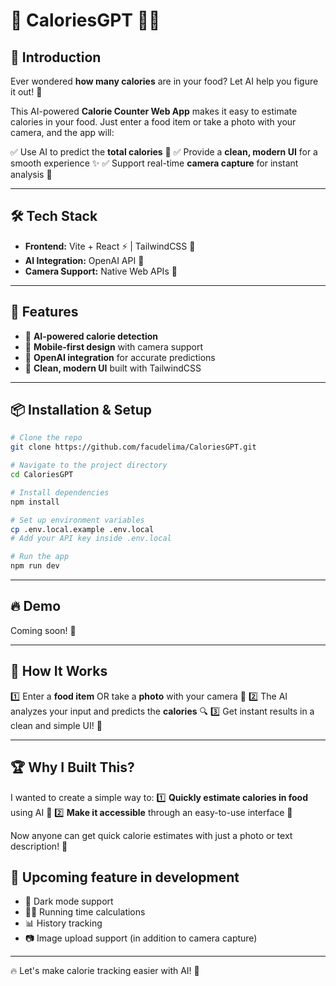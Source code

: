 # 🍔 CaloriesGPT 🏃‍♂️

## 🚀 Introduction
Ever wondered **how many calories** are in your food? Let AI help you figure it out! 🤯

This AI-powered **Calorie Counter Web App** makes it easy to estimate calories in your food. Just enter a food item or take a photo with your camera, and the app will:

✅ Use AI to predict the **total calories** 🍕
✅ Provide a **clean, modern UI** for a smooth experience ✨
✅ Support real-time **camera capture** for instant analysis 📸

---

## 🛠️ Tech Stack
- **Frontend:** Vite + React ⚡ | TailwindCSS 🎨
- **AI Integration:** OpenAI API 🤖
- **Camera Support:** Native Web APIs 📸

---

## 🎯 Features
- 📸 **AI-powered calorie detection**
- 📱 **Mobile-first design** with camera support
- 🤖 **OpenAI integration** for accurate predictions
- 🎨 **Clean, modern UI** built with TailwindCSS

---

## 📦 Installation & Setup
```bash
# Clone the repo
git clone https://github.com/facudelima/CaloriesGPT.git

# Navigate to the project directory
cd CaloriesGPT

# Install dependencies
npm install

# Set up environment variables
cp .env.local.example .env.local
# Add your API key inside .env.local

# Run the app
npm run dev
```

---

## 🔥 Demo
Coming soon! 🚧

---

## 🤖 How It Works
1️⃣ Enter a **food item** OR take a **photo** with your camera 📸
2️⃣ The AI analyzes your input and predicts the **calories** 🔍
3️⃣ Get instant results in a clean and simple UI! 🎯

---

## 🏆 Why I Built This?
I wanted to create a simple way to:
1️⃣ **Quickly estimate calories in food** using AI 🤖
2️⃣ **Make it accessible** through an easy-to-use interface 📱

Now anyone can get quick calorie estimates with just a photo or text description! 🚀

## 🚧 Upcoming feature in development
- 🌙 Dark mode support
- 🏃‍♂️ Running time calculations
- 📊 History tracking
- 📷 Image upload support (in addition to camera capture)

---

🔥 Let's make calorie tracking easier with AI! 🤖
